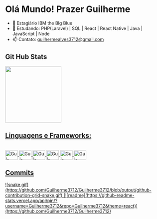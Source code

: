 <h1>Olá Mundo! Prazer Guilherme</h1>

- 🔭 Estagiário IBM the BIg Blue 
- 🌱 Estudando: PHP(Laravel) | SQL | React | React Native | Java | JavaScript | Node
- 📫 Contato: guilhermealves3712@gmail.com


<h2>Git Hub Stats</h2>
<div>
  <a href="https://beacons.ai/Guilherme3712">
    <img height="180em" src="https://github-readme-stats.vercel.app/api?username=Guilherme3712&show_icons=true&bg_color=00000000"/>
</div>

<h2>Linguagens e Frameworks:</h2>

<div style="display: inline_block"><br>
  <img align="center" alt="Gui-CSS" height="30" width="40" src="https://cdn.jsdelivr.net/gh/devicons/devicon/icons/css3/css3-original.svg">
  <img align="center" alt="Gui-HTML" height="30" width="40" src="https://cdn.jsdelivr.net/gh/devicons/devicon/icons/html5/html5-original.svg">
  <img align="center" alt="Gui-PHP" height="30" width="40" src="https://cdn.jsdelivr.net/gh/devicons/devicon/icons/php/php-original.svg">
  <img align="center" alt="Gui-Laravel" height="30" width="40" src="https://cdn.jsdelivr.net/gh/devicons/devicon/icons/laravel/laravel-plain.svg">
  <img align="center" alt="Gui-React-Native" height="30" width="40" src="https://cdn.jsdelivr.net/gh/devicons/devicon/icons/react/react-original.svg">
  <img align="center" alt="Gui-MySql" height="30" width="40" src="https://cdn.jsdelivr.net/gh/devicons/devicon/icons/mysql/mysql-original.svg">
</div>

<h2>Commits</h2>
<div>
  ![snake gif](https://github.com/Guilherme3712/Guilherme3712/blob/output/github-contribution-grid-snake.gif)
  [![readme](https://github-readme-stats.vercel.app/api/pin/?username=Guilherme3712&repo=Guilherme3712&theme=react)](https://github.com/Guilherme3712/Guilherme3712)
</div>
